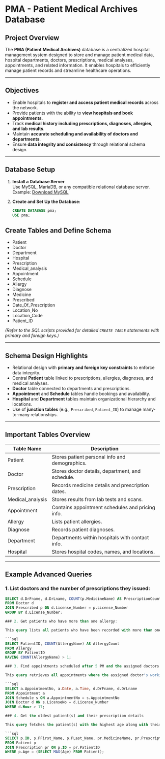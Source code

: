 # PMA - Patient Medical Archives Database

## Project Overview

The **PMA (Patient Medical Archives)** database is a centralized hospital management system designed to store and manage patient medical data, hospital departments, doctors, prescriptions, medical analyses, appointments, and related information. It enables hospitals to efficiently manage patient records and streamline healthcare operations.

---

## Objectives

- Enable hospitals to **register and access patient medical records** across the network.
- Provide patients with the ability to **view hospitals and book appointments**.
- Track **medical history including prescriptions, diagnoses, allergies, and lab results**.
- Maintain **accurate scheduling and availability of doctors and departments**.
- Ensure **data integrity and consistency** through relational schema design.

---

## Database Setup

1. **Install a Database Server**  
   Use MySQL, MariaDB, or any compatible relational database server.  
   Example: [Download MySQL](https://dev.mysql.com/downloads/mysql/)

2. **Create and Set Up the Database:**

   ```sql
   CREATE DATABASE pma;
   USE pma;
## Create Tables and Define Schema

- Patient  
- Doctor  
- Department  
- Hospital  
- Prescription  
- Medical_analysis  
- Appointment  
- Schedule  
- Allergy  
- Diagnose  
- Medicine  
- Prescribed  
- Date_Of_Prescription  
- Location_No  
- Location_Code  
- Patient_ID  

*(Refer to the SQL scripts provided for detailed `CREATE TABLE` statements with primary and foreign keys.)*

---

## Schema Design Highlights

- Relational design with **primary and foreign key constraints** to enforce data integrity.  
- Central **Patient** table linked to prescriptions, allergies, diagnoses, and medical analyses.  
- **Doctor** table connected to departments and prescriptions.  
- **Appointment** and **Schedule** tables handle bookings and availability.  
- **Hospital** and **Department** tables maintain organizational hierarchy and locations.  
- Use of **junction tables** (e.g., `Prescribed`, `Patient_ID`) to manage many-to-many relationships.

---

## Important Tables Overview

| Table Name          | Description                                         |
|---------------------|-----------------------------------------------------|
| Patient             | Stores patient personal info and demographics.      |
| Doctor              | Stores doctor details, department, and schedule.    |
| Prescription        | Records medicine details and prescription dates.    |
| Medical_analysis    | Stores results from lab tests and scans.            |
| Appointment         | Contains appointment schedules and pricing info.    |
| Allergy             | Lists patient allergies.                             |
| Diagnose            | Records patient diagnoses.                           |
| Department          | Departments within hospitals with contact info.     |
| Hospital            | Stores hospital codes, names, and locations.        |

---

## Example Advanced Queries

### 1. List doctors and the number of prescriptions they issued:

```sql
SELECT d.DrFname, d.DrLname, COUNT(p.MedicineName) AS PrescriptionCount
FROM Doctor d
JOIN Prescribed p ON d.License_Number = p.License_Number
GROUP BY d.License_Number;

### 2. Get patients who have more than one allergy:

This query lists all patients who have been recorded with more than one allergy by counting the allergies per patient and filtering those with count > 1.

```sql
SELECT PatientID, COUNT(AllergyName) AS AllergyCount
FROM Allergy
GROUP BY PatientID
HAVING COUNT(AllergyName) > 1;

### 3. Find appointments scheduled after 5 PM and the assigned doctors:

This query retrieves all appointments where the assigned doctor's working hour is after 5 PM, including appointment details and doctor's name.

```sql
SELECT a.AppointmentNo, a.Date, a.Time, d.DrFname, d.DrLname
FROM Appointment a
JOIN Schedule s ON a.AppointmentNo = s.AppointmentNo
JOIN Doctor d ON s.LicenseNo = d.License_Number
WHERE d.Hour > 17;

### 4. Get the oldest patient(s) and their prescription details

This query fetches the patient(s) with the highest age along with their prescription details such as medicine name and prescription date.

```sql
SELECT p.ID, p.PFirst_Name, p.PLast_Name, pr.MedicineName, pr.Prescription_Date
FROM Patient p
JOIN Prescription pr ON p.ID = pr.PatientID
WHERE p.Age = (SELECT MAX(Age) FROM Patient);
